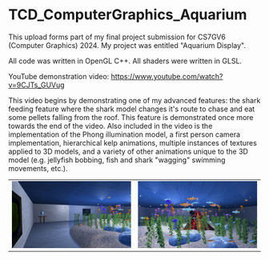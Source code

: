 # TCD_ComputerGraphics_Aquarium
This upload forms part of my final project submission for CS7GV6 (Computer Graphics) 2024. My project was entitled "Aquarium Display". 

All code was written in OpenGL C++. All shaders were written in GLSL.

YouTube demonstration video: https://www.youtube.com/watch?v=9CJTs_GUVug

This video begins by demonstrating one of my advanced features: the shark feeding feature where the shark model changes it's route to chase and eat some pellets falling from the roof. This feature is demonstrated once more towards the end of the video. Also included in the video is the implementation of the Phong illumination model, a first person camera implementation, hierarchical kelp animations, multiple instances of textures applied to 3D models, and a variety of other animations unique to the 3D model (e.g. jellyfish bobbing, fish and shark "wagging" swimming movements, etc.).

<table>
  <tr>
    <td><img src="screenshots/ss3.png" width="400"/></td>
    <td><img src="screenshots/ss2.png" width="400"/></td>
  </tr>
</table>
